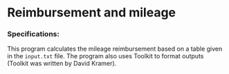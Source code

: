 # Reimbursement and mileage

### Specifications: 

This program calculates the mileage reimbursement based on a table given in the `input.txt` file. The program also uses Toolkit to format outputs (Toolkit was written by David Kramer).